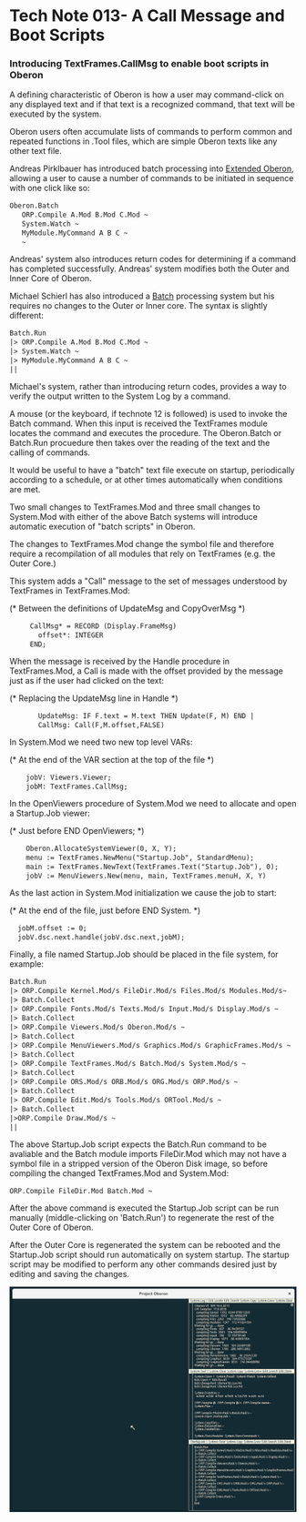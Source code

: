 # Tech Note 013- A Call Message and Boot Scripts
### Introducing TextFrames.CallMsg to enable boot scripts in Oberon

A defining characteristic of Oberon is how a user may command-click on any displayed text and if that text is a recognized command, that text will be executed by the system.

Oberon users often accumulate lists of commands to perform common and repeated functions in .Tool files, which are simple Oberon texts like any other text file.

Andreas Pirklbauer has introduced batch processing into [Extended Oberon](https://github.com/andreaspirklbauer/Oberon-extended), allowing a user to cause a number of commands to be initiated in sequence with one click like so:

```
Oberon.Batch
   ORP.Compile A.Mod B.Mod C.Mod ~
   System.Watch ~
   MyModule.MyCommand A B C ~
   ~
```
Andreas' system also introduces return codes for determining if a command has completed successfully. Andreas' system modifies both the Outer and Inner Core of Oberon.

Michael Schierl has also introduced a [Batch](https://github.com/schierlm/OberonEmulator/blob/master/Oberon/Batch.Mod.txt) processing system but his requires no changes to the Outer or Inner core. The syntax is slightly different:

```
Batch.Run
|> ORP.Compile A.Mod B.Mod C.Mod ~
|> System.Watch ~
|> MyModule.MyCommand A B C ~
||
```
Michael's system, rather than introducing return codes, provides a way to verify the output written to the System Log by a command.

A mouse (or the keyboard, if technote 12 is followed) is used to invoke the Batch command. When this input is received the TextFrames module locates the command and executes the procedure. The Oberon.Batch or Batch.Run procuedure then takes over the reading of the text and the calling of commands.

It would be useful to have a "batch" text file execute on startup, periodically according to a schedule, or at other times automatically when conditions are met. 

Two small changes to TextFrames.Mod and three small changes to System.Mod with either of the above Batch systems will introduce automatic execution of "batch scripts" in Oberon.

The changes to TextFrames.Mod change the symbol file and therefore require a recompilation of all modules that rely on TextFrames (e.g. the Outer Core.)

This system adds a "Call" message to the set of messages understood by TextFrames in TextFrames.Mod:

(* Between the definitions of UpdateMsg and CopyOverMsg *)
```
     CallMsg* = RECORD (Display.FrameMsg)
       offset*: INTEGER
     END;
```

When the message is received by the Handle procedure in TextFrames.Mod, a Call is made with the offset provided by the message just as if the user had clicked on the text:

(* Replacing the UpdateMsg line in Handle *)
```
       UpdateMsg: IF F.text = M.text THEN Update(F, M) END | 
       CallMsg: Call(F,M.offset,FALSE)
```

In System.Mod we need two new top level VARs:

(* At the end of the VAR section at the top of the file *)
```
    jobV: Viewers.Viewer;
    jobM: TextFrames.CallMsg;
```

In the OpenViewers procedure of System.Mod we need to allocate and open a Startup.Job viewer:

(* Just before END OpenViewers; *)
```
    Oberon.AllocateSystemViewer(0, X, Y);
    menu := TextFrames.NewMenu("Startup.Job", StandardMenu);
    main := TextFrames.NewText(TextFrames.Text("Startup.Job"), 0);
    jobV := MenuViewers.New(menu, main, TextFrames.menuH, X, Y)
```

As the last action in System.Mod initialization we cause the job to start:

(* At the end of the file, just before END System. *)
```
  jobM.offset := 0;
  jobV.dsc.next.handle(jobV.dsc.next,jobM);
```

Finally, a file named Startup.Job should be placed in the file system, for example:

```
Batch.Run
|> ORP.Compile Kernel.Mod/s FileDir.Mod/s Files.Mod/s Modules.Mod/s~
|> Batch.Collect
|> ORP.Compile Fonts.Mod/s Texts.Mod/s Input.Mod/s Display.Mod/s ~
|> Batch.Collect
|> ORP.Compile Viewers.Mod/s Oberon.Mod/s ~
|> Batch.Collect
|> ORP.Compile MenuViewers.Mod/s Graphics.Mod/s GraphicFrames.Mod/s ~
|> Batch.Collect
|> ORP.Compile TextFrames.Mod/s Batch.Mod/s System.Mod/s ~
|> Batch.Collect
|> ORP.Compile ORS.Mod/s ORB.Mod/s ORG.Mod/s ORP.Mod/s ~
|> Batch.Collect
|> ORP.Compile Edit.Mod/s Tools.Mod/s ORTool.Mod/s ~
|> Batch.Collect
|>ORP.Compile Draw.Mod/s ~
||
```

The above Startup.Job script expects the Batch.Run command to be avaliable and the Batch module imports FileDir.Mod which may not have a symbol file in a stripped version of the Oberon Disk image, so before compiling the changed TextFrames.Mod and System.Mod:

```
ORP.Compile FileDir.Mod Batch.Mod ~
```

After the above command is executed the Startup.Job script can be run manually (middle-clicking on 'Batch.Run') to regenerate the rest of the Outer Core of Oberon.

After the Outer Core is regenerated the system can be rebooted and the Startup.Job script should run automatically on system startup. The startup script may be modified to perform any other commands desired just by editing and saving the changes.

![Startup.Job](https://github.com/io-core/Technotes/blob/main/images/StartupJob.png "Startup.Job")

